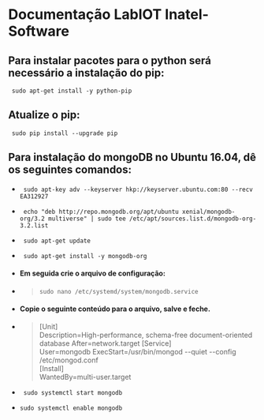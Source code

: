 
# **Documentação LabIOT Inatel- Software**

## Para instalar pacotes para o python será necessário a instalação do pip:

``` sudo apt-get install -y python-pip```

## Atualize o pip:

``` sudo pip install --upgrade pip```


## Para instalação do mongoDB no Ubuntu 16.04, dê os seguintes comandos:

- ``` sudo apt-key adv --keyserver hkp://keyserver.ubuntu.com:80 --recv EA312927```

- ``` echo "deb http://repo.mongodb.org/apt/ubuntu xenial/mongodb-org/3.2 multiverse" | sudo tee /etc/apt/sources.list.d/mongodb-org-3.2.list```

- ``` sudo apt-get update```

- ``` sudo apt-get install -y mongodb-org```

- #### Em seguida crie o arquivo de configuração:
- > ```sudo nano /etc/systemd/system/mongodb.service```

- #### Copie o seguinte conteúdo para o arquivo, salve e feche.

- > [Unit]  
    Description=High-performance, schema-free document-oriented database
    After=network.target
    [Service]  
    User=mongodb
    ExecStart=/usr/bin/mongod --quiet --config /etc/mongod.conf  
    [Install]  
    WantedBy=multi-user.target

- ``` sudo systemctl start mongodb```

- ```sudo systemctl enable mongodb```
